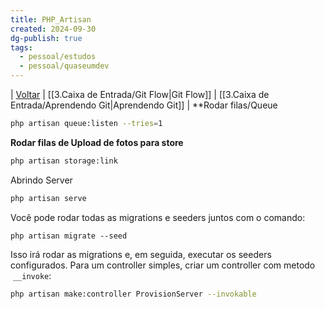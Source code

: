 ```yaml
---
title: PHP_Artisan
created: 2024-09-30
dg-publish: true
tags:
  - pessoal/estudos
  - pessoal/quaseumdev
---
```

| [Voltar](1.LIFE/index) | [[3.Caixa de Entrada/Git Flow\|Git Flow]] | [[3.Caixa de Entrada/Aprendendo Git\|Aprendendo Git]] |
**Rodar filas/Queue
```bash
php artisan queue:listen --tries=1
```
**Rodar filas de Upload de fotos para store**
```bash
php artisan storage:link
```
Abrindo Server
```bash
php artisan serve
```
Você pode rodar todas as migrations e seeders juntos com o comando:
```
php artisan migrate --seed
```
Isso irá rodar as migrations e, em seguida, executar os seeders configurados.
Para um controller simples, criar um controller com metodo  `__invoke`:
```bash
php artisan make:controller ProvisionServer --invokable
```
